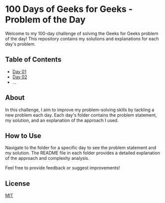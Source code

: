 # 100 Days of Geeks for Geeks - Problem of the Day

Welcome to my 100-day challenge of solving the Geeks for Geeks problem of the day! This repository contains my solutions and explanations for each day's problem.

## Table of Contents
- [Day 01](./Day01)
- [Day 02](./Day02)
- ...

## About
In this challenge, I aim to improve my problem-solving skills by tackling a new problem each day. Each day's folder contains the problem statement, my solution, and an explanation of the approach I used.

## How to Use
Navigate to the folder for a specific day to see the problem statement and my solution. The README file in each folder provides a detailed explanation of the approach and complexity analysis.

Feel free to provide feedback or suggest improvements!

## License
[MIT](LICENSE.md)
